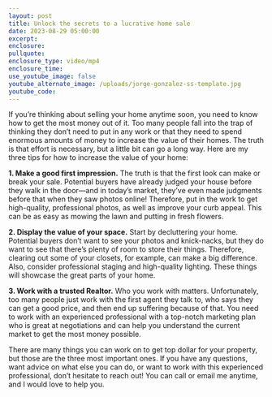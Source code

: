 ```yaml
---
layout: post
title: Unlock the secrets to a lucrative home sale
date: 2023-08-29 05:00:00
excerpt:
enclosure:
pullquote:
enclosure_type: video/mp4
enclosure_time:
use_youtube_image: false
youtube_alternate_image: /uploads/jorge-gonzalez-ss-template.jpg
youtube_code:
---
```

If you’re thinking about selling your home anytime soon, you need to know how to get the most money out of it. Too many people fall into the trap of thinking they don’t need to put in any work or that they need to spend enormous amounts of money to increase the value of their homes. The truth is that effort is necessary, but a little bit can go a long way. Here are my three tips for how to increase the value of your home:&nbsp;

**1\. Make a good first impression.** The truth is that the first look can make or break your sale. Potential buyers have already judged your house before they walk in the door—and in today’s market, they’ve even made judgments before that when they saw photos online! Therefore, put in the work to get high-quality, professional photos, as well as improve your curb appeal. This can be as easy as mowing the lawn and putting in fresh flowers.&nbsp;

**2\. Display the value of your space.** Start by decluttering your home. Potential buyers don’t want to see your photos and knick-nacks, but they do want to see that there’s plenty of room to store their things. Therefore, clearing out some of your closets, for example, can make a big difference. Also, consider professional staging and high-quality lighting. These things will showcase the great parts of your home.&nbsp;

**3\. Work with a trusted Realtor.** Who you work with matters. Unfortunately, too many people just work with the first agent they talk to, who says they can get a good price, and then end up suffering because of that. You need to work with an experienced professional with a top-notch marketing plan who is great at negotiations and can help you understand the current market to get the most money possible.&nbsp;

There are many things you can work on to get top dollar for your property, but those are the three most important ones. If you have any questions, want advice on what else you can do, or want to work with this experienced professional, don’t hesitate to reach out! You can call or email me anytime, and I would love to help you.&nbsp;